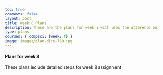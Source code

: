 ```yaml
---
toc: true
comments: false
layout: post
title: Week 8 Plans
description: These are the plans for week 8 with uses the utterence bot
type: plans
courses: { compsci: {week: 8} }
image: images/plan-dice-760.jpg
---
```



#### Plans for week 8
These plans include detailed steps for week 8 assignment

